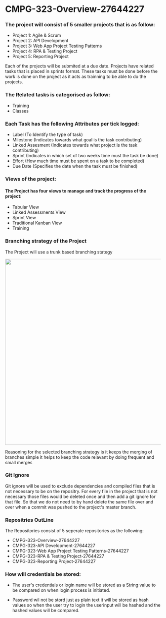 # CMPG-323-Overview-27644227

### **The project will consist of 5 smaller projects that is as follow:**

* Project 1: Agile & Scrum
* Project 2: API Development
* Project 3: Web App Project Testing Patterns
* Project 4: RPA & Testing Project
* Project 5: Reporting Project

Each of the projects will be submited at a due date. Projects have related tasks that is placed in sprints format. These tasks must be done before the work is done on the project as it acts as trainning to be able to do the projects.

### **The Related tasks is categorised as follow:**

* Training
* Classes

### Each Task has the following Attributes per tick logged:

* Label (To Identify the type of task)
* Milestone (Indicates towards what goal is the task contributing)
* Linked Assesment (Indicates towards what project is the task contributing)
* Sprint (Indicates in which set of two weeks time must the task be done)
* Effort (How much time must be spent on a task to be completed)
* Due Date (Specifies the date when the task must be finished)

### Views of the project:

#### The Project has four views to manage and track the progress of the project:

* Tabular View
* Linked Assessments View
* Sprint View
* Traditional Kanban View
* Training

### Branching strategy of the Project

The Project will use a trunk based branching stategy 

<image src ="/trunk-based-development-branching-strategy.png" width="600"/>

Reasoning for the selected branching strategy is it keeps the merging of branches simple it helps to keep the code relavant by doing frequent and small merges

### Git Ignore

Git ignore will be used to exclude dependencies and compiled files that is not necessary to be on the repositry. For every file in the project that is not necessary those files would be deleted once and then add a git ignore for that file. So that we do not need to by hand delete the same file over and over when a commit was pushed to the project's master branch.  

### Repositries OutLine 

The Repositories consist of 5 seperate repositories as the following:

* CMPG-323-Overview-27644227
* CMPG-323-API Development-27644227
* CMPG-323-Web App Project Testing Patterns-27644227
* CMPG-323-RPA & Testing Project-27644227
* CMPG-323-Reporting Project-27644227



### How will credentials be stored:

* The user's credentials or login name will be stored as a String value to be compared on when login process is initiated.

* Password wil not be stord just as plain text it will be stored as hash values so when the user try to login the userinput will be hashed and the hashed values will be compared.

